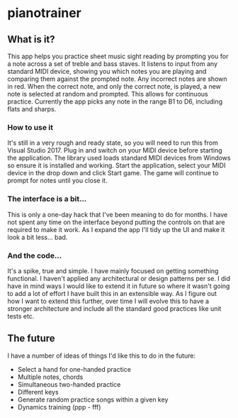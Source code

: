 # pianotrainer
## What is it?
This app helps you practice sheet music sight reading by prompting you for a note across a set of treble and bass staves. It listens to input from any standard MIDI device, showing you which notes you are playing and comparing them against the prompted note. Any incorrect notes are shown in red. When the correct note, and only the correct note, is played, a new note is selected at random and prompted. This allows for continuous practice.
Currently the app picks any note in the range B1 to D6, including flats and sharps.

### How to use it
It's still in a very rough and ready state, so you will need to run this from Visual Studio 2017. Plug in and switch on your MIDI device before starting the application. The library used loads standard MIDI devices from Windows so ensure it is installed and working. Start the application, select your MIDI device in the drop down and click Start game. The game will continue to prompt for notes until you close it.

### The interface is a bit...
This is only a one-day hack that I've been meaning to do for months. I have not spent any time on the interface beyond putting the controls on that are required to make it work. As I expand the app I'll tidy up the UI and make it look a bit less... bad.

### And the code...
It's a spike, true and simple. I have mainly focused on getting something functional. I haven't applied any architectural or design patterns per se. I did have in mind ways I would like to extend it in future so where it wasn't going to add a lot of effort I have built this in an extensible way. As I figure out how I want to extend this further, over time I will evolve this to have a stronger architecture and include all the standard good practices like unit tests etc.

## The future
I have a number of ideas of things I'd like this to do in the future:
* Select a hand for one-handed practice
* Multiple notes, chords
* Simultaneous two-handed practice
* Different keys
* Generate random practice songs within a given key
* Dynamics training (ppp - fff)

